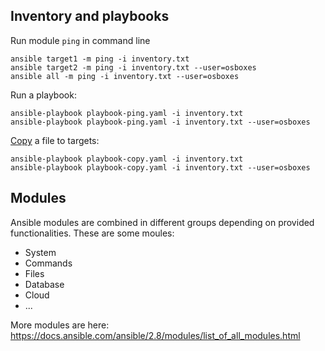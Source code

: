 ## Inventory and playbooks

Run module `ping` in command line
```
ansible target1 -m ping -i inventory.txt
ansible target2 -m ping -i inventory.txt --user=osboxes
ansible all -m ping -i inventory.txt --user=osboxes
```
Run a playbook:
```
ansible-playbook playbook-ping.yaml -i inventory.txt
ansible-playbook playbook-ping.yaml -i inventory.txt --user=osboxes
```

[Copy](https://docs.ansible.com/ansible/latest/collections/ansible/builtin/copy_module.html) a file to targets:
```
ansible-playbook playbook-copy.yaml -i inventory.txt
ansible-playbook playbook-copy.yaml -i inventory.txt --user=osboxes
```

## Modules
Ansible modules are combined in different groups depending on provided functionalities.
These are some moules:
* System
* Commands
* Files
* Database
* Cloud
* ...
  
More modules are here: https://docs.ansible.com/ansible/2.8/modules/list_of_all_modules.html


